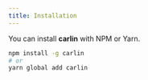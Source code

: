 ```yaml
---
title: Installation
---
```


You can install **carlin** with NPM or Yarn.

```bash
npm install -g carlin
# or
yarn global add carlin
```

